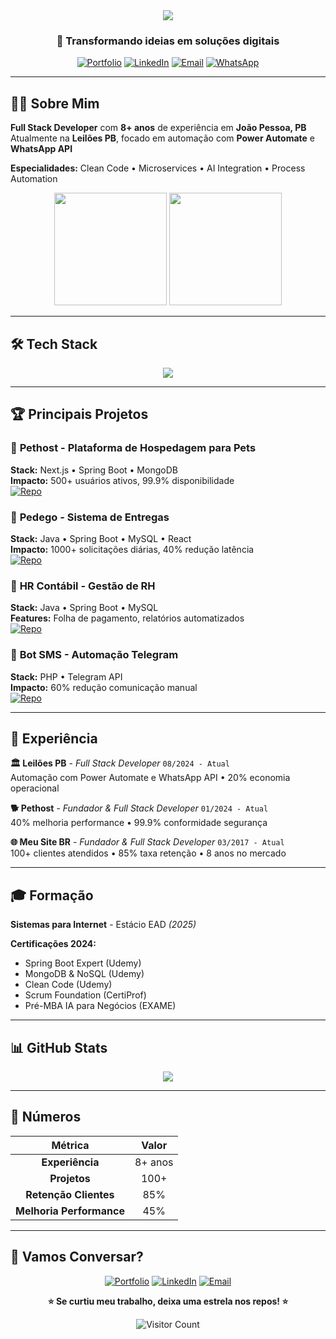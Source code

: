 <div align="center">
  <img src="https://capsule-render.vercel.app/api?type=waving&color=0:667eea,100:764ba2&height=200&section=header&text=Allan%20Kelven&fontSize=50&fontColor=ffffff&animation=fadeIn&fontAlignY=35&desc=Full%20Stack%20Developer%20%7C%208%2B%20Years%20Experience&descAlignY=55&descSize=18" />
</div>

<h3 align="center">🚀 Transformando ideias em soluções digitais</h3>

<div align="center">

[![Portfolio](https://img.shields.io/badge/Portfolio-FF5722?style=for-the-badge&logo=todoist&logoColor=white)](https://allan-kelven.vercel.app/)
[![LinkedIn](https://img.shields.io/badge/LinkedIn-0077B5?style=for-the-badge&logo=linkedin&logoColor=white)](https://linkedin.com/in/allankelven)
[![Email](https://img.shields.io/badge/Email-D14836?style=for-the-badge&logo=gmail&logoColor=white)](mailto:allankelven.ak@gmail.com)
[![WhatsApp](https://img.shields.io/badge/WhatsApp-25D366?style=for-the-badge&logo=whatsapp&logoColor=white)](https://wa.me/5583999698301)

</div>

---

## 👨‍💻 Sobre Mim

**Full Stack Developer** com **8+ anos** de experiência em **João Pessoa, PB**  
Atualmente na **Leilões PB**, focado em automação com **Power Automate** e **WhatsApp API**

**Especialidades:** Clean Code • Microservices • AI Integration • Process Automation

<div align="center">
  <img height="180em" src="https://github-readme-stats.vercel.app/api?username=allankdev&show_icons=true&theme=tokyonight&include_all_commits=true&count_private=true&hide_border=true&cache_seconds=86400"/>
  <img height="180em" src="https://github-readme-stats.vercel.app/api/top-langs/?username=allankdev&layout=compact&langs_count=8&theme=tokyonight&hide_border=true&cache_seconds=86400"/>
</div>

---

## 🛠️ Tech Stack

<div align="center">
  <img src="https://skillicons.dev/icons?i=react,nextjs,typescript,java,spring,nodejs,python,mysql,postgresql,mongodb,docker,git&theme=dark" />
</div>

---

## 🏆 Principais Projetos

### 🐾 **Pethost** - Plataforma de Hospedagem para Pets
**Stack:** Next.js • Spring Boot • MongoDB  
**Impacto:** 500+ usuários ativos, 99.9% disponibilidade  
[![Repo](https://img.shields.io/badge/GitHub-black?style=flat-square&logo=github)](https://github.com/co-finampy/pethost-web)

### 🚚 **Pedego** - Sistema de Entregas
**Stack:** Java • Spring Boot • MySQL • React  
**Impacto:** 1000+ solicitações diárias, 40% redução latência  
[![Repo](https://img.shields.io/badge/GitHub-black?style=flat-square&logo=github)](https://github.com/allankdev/pedego-api)

### 👥 **HR Contábil** - Gestão de RH
**Stack:** Java • Spring Boot • MySQL  
**Features:** Folha de pagamento, relatórios automatizados  
[![Repo](https://img.shields.io/badge/GitHub-black?style=flat-square&logo=github)](https://github.com/allankdev/hr-contabil)

### 🤖 **Bot SMS** - Automação Telegram
**Stack:** PHP • Telegram API  
**Impacto:** 60% redução comunicação manual  
[![Repo](https://img.shields.io/badge/GitHub-black?style=flat-square&logoColor=white)](https://github.com/allankdev/botsms)

---

## 💼 Experiência

**🏛️ Leilões PB** - *Full Stack Developer* `08/2024 - Atual`  
Automação com Power Automate e WhatsApp API • 20% economia operacional

**🐕 Pethost** - *Fundador & Full Stack Developer* `01/2024 - Atual`  
40% melhoria performance • 99.9% conformidade segurança

**🌐 Meu Site BR** - *Fundador & Full Stack Developer* `03/2017 - Atual`  
100+ clientes atendidos • 85% taxa retenção • 8 anos no mercado

---

## 🎓 Formação

**Sistemas para Internet** - Estácio EAD *(2025)*

**Certificações 2024:**
- Spring Boot Expert (Udemy)
- MongoDB & NoSQL (Udemy) 
- Clean Code (Udemy)
- Scrum Foundation (CertiProf)
- Pré-MBA IA para Negócios (EXAME)

---

## 📊 GitHub Stats

<div align="center">
  <img src="https://streak-stats.demolab.com/?user=allankdev&theme=tokyonight&hide_border=true&cache_seconds=86400" />
</div>

---

## 🌟 Números

<div align="center">

| Métrica | Valor |
|:---:|:---:|
| **Experiência** | 8+ anos |
| **Projetos** | 100+ |
| **Retenção Clientes** | 85% |
| **Melhoria Performance** | 45% |

</div>

---

## 🚀 Vamos Conversar?

<div align="center">

[![Portfolio](https://img.shields.io/badge/🌐_Portfolio-FF5722?style=for-the-badge&logoColor=white)](https://allan-kelven.vercel.app/)
[![LinkedIn](https://img.shields.io/badge/💼_LinkedIn-0077B5?style=for-the-badge&logoColor=white)](https://linkedin.com/in/allankelven)
[![Email](https://img.shields.io/badge/📧_Email-D14836?style=for-the-badge&logoColor=white)](mailto:allankelven.ak@gmail.com)

**⭐ Se curtiu meu trabalho, deixa uma estrela nos repos! ⭐**

![Visitor Count](https://profile-counter.glitch.me/allankdev/count.svg)

</div>
